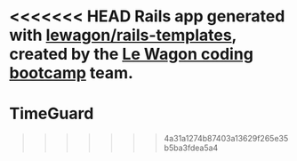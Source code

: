 <<<<<<< HEAD
Rails app generated with [lewagon/rails-templates](https://github.com/lewagon/rails-templates), created by the [Le Wagon coding bootcamp](https://www.lewagon.com) team.
=======
# TimeGuard
>>>>>>> 4a31a1274b87403a13629f265e35b5ba3fdea5a4
